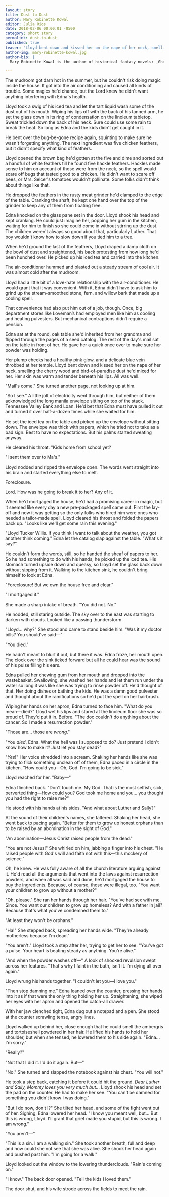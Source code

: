 ```yaml
---
layout: story
title: Dust to Dust
author: Mary Robinette Kowal
editor: Julia Rios
date: 2018-02-06 00:00:01 -0500
category: short story
permalink: dust-to-dust
published: true
teaser: "Lloyd bent down and kissed her on the nape of her neck, smelling the cherry wood and bird-of-paradise dust he'd mixed for her. Her skin was warm and tender beneath his lips. All was well."
author-img: mary-robinette-kowal.jpg
author-bio: |
  Mary Robinette Kowal is the author of historical fantasy novels: _Ghost Talkers_, and The Glamourist Histories series. She is also a three-time Hugo Award winner. Her short fiction appears in _Uncanny_, _Tor.com_, and _Asimov’s_. Mary, a professional puppeteer, lives in Chicago. Visit her online at [maryrobinettekowal.com](http://maryrobinettekowal.com).  

---
```


The mudroom got darn hot in the summer, but he couldn't risk doing magic inside the house. It got into the air conditioning and caused all kinds of trouble. Some magics he'd chance, but the Lord knew he didn't want anything interfering with Edna's health.
Lloyd took a swig of his iced tea and let the tart liquid wash some of the dust out of his mouth. Wiping his lips off with the back of his tanned arm, he set the glass down in its ring of condensation on the linoleum tabletop. Sweat trickled down the back of his neck. Sure could use some rain to break the heat. So long as Edna and the kids didn't get caught in it.

He bent over the bug-be-gone recipe again, squinting to make sure he wasn't forgetting anything. The next ingredient was five chicken feathers, but it didn't specify what kind of feathers.

Lloyd opened the brown bag he'd gotten at the five and dime and sorted out a handful of white feathers till he found five hackle feathers. Hackles made sense to him on account of those were from the neck, so the spell would scare off bugs that tasted good to a chicken. He didn't want to scare off bees, or Mrs. Selcer's tomatoes wouldn't pollinate.
Some folks didn't think about things like that.

He dropped the feathers in the rusty meat grinder he'd clamped to the edge of the table. Cranking the shaft, he kept one hand over the top of the grinder to keep any of them from floating free.

Edna knocked on the glass pane set in the door. Lloyd shook his head and kept cranking. He could just imagine her, popping her gum in the kitchen, waiting for him to finish so she could come in without stirring up the dust. The children weren't always so good about that, particularly Luther. That boy wouldn't know how to slow down if you tied him to a tree.

When he'd ground the last of the feathers, Lloyd draped a damp cloth on the bowl of dust and straightened, his back protesting from how long he'd been hunched over. He picked up his iced tea and carried into the kitchen. The air-conditioner hummed and blasted out a steady stream of cool air. It was almost cold after the mudroom.
Lloyd had a little bit of a love-hate relationship with the air-conditioner. He would grant that it was convenient. With it, Edna didn’t have to ask him to grind up the stream-smoothed stone, fern, and willow bark that made up a cooling spell.

That convenience had also put him out of a job, though. Once, big department stores like Loveman’s had employed men like him as cooling and heating pulvesters. But mechanical contraptions didn’t require a pension.

Edna sat at the round, oak table she'd inherited from her grandma and flipped through the pages of a seed catalog. The rest of the day's mail sat on the table in front of her. He gave her a quick once over to make sure her powder was holding.

Her plump cheeks had a healthy pink glow, and a delicate blue vein throbbed at her temple. Lloyd bent down and kissed her on the nape of her neck, smelling the cherry wood and bird-of-paradise dust he'd mixed for her. Her skin was warm and tender beneath his lips. All was well.
"Mail's come." She turned another page, not looking up at him.

"So I see." A little jolt of electricity went through him, but neither of them acknowledged the long manila envelope sitting on top of the stack. Tennessee Valley Bank and Loan. He'd bet that Edna must have pulled it out and turned it over half-a-dozen times while she waited for him.

He set the iced tea on the table and picked up the envelope without sitting down. The envelope was thick with papers, which he tried not to take as a bad sign. Best to have no expectations. But his palms started sweating anyway.

He cleared his throat. "Kids home from school yet?

"I sent them over to Ma's."

Lloyd nodded and ripped the envelope open. The words went straight into his brain and started everything else to melt.
Foreclosure.

Lord. How was he going to break it to her? Any of it.

When he'd mortgaged the house, he'd had a promising career in magic, but it seemed like every day a new pre-packaged spell came out. First the lay-off and now it was getting so the only folks who hired him were ones who needed a tailor-made spell. Lloyd cleared his throat and folded the papers back up. "Looks like we'll get some rain this evening."

"Lloyd Tucker Willis. If you think I want to talk about the weather, you got another think coming." Edna let the catalog slap against the table. "What's it say?"

He couldn't form the words, still, so he handed the sheaf of papers to her. So he had something to do with his hands, he picked up the iced tea. His stomach turned upside down and queasy, so Lloyd set the glass back down without sipping from it. Walking to the kitchen sink, he couldn't bring himself to look at Edna.

"Foreclosure! But we own the house free and clear."

"I mortgaged it."

She made a sharp intake of breath. "You did not. No."

He nodded, still staring outside. The sky over to the east was starting to darken with clouds. Looked like a passing thunderstorm.

"Lloyd... why?" She stood and came to stand beside him. "Was it my doctor bills? You should've said—"

"You died."

He hadn't meant to blurt it out, but there it was. Edna froze, her mouth open. The clock over the sink ticked forward but all he could hear was the sound of his pulse filling his ears.

Edna pulled her chewing gum from her mouth and dropped into the wastebasket. Swallowing, she washed her hands and let them run under the water so long it was like she was trying to rinse powder off. He'd thought of that. Her doing dishes or bathing the kids. He was a damn good pulvester and thought about the ramifications so he'd put the spell on her hairbrush.

Wiping her hands on her apron, Edna turned to face him. "What do you mean—died?"
 Lloyd wet his lips and stared at the linoleum floor she was so proud of. They'd put it in. Before. "The doc couldn't do anything about the cancer. So I made a resurrection powder."

"Those are... those are _wrong_."

"You _died_, Edna. What the hell was I supposed to do? Just pretend I didn't know how to make it? Just let you stay dead?"

"_Yes_!" Her voice shredded into a scream. Shaking her hands like she was trying to flick something unclean off of them, Edna paced in a circle in the kitchen. "How could you—Oh, God. I'm going to be sick."

Lloyd reached for her. "Baby—"

Edna flinched back. "Don't touch me. My God. That is the most selfish, sick, perverted thing—How could you? God took me home and you... you thought you had the right to raise me?"

He stood with his hands at his sides. "And what about Luther and Sally?"

At the sound of their children's names, she faltered. Shaking her head, she went back to pacing again. "Better for them to grow up honest orphans than to be raised by an abomination in the sight of God."

"An abomination—Jesus Christ raised people from the dead."

"You are not Jesus!" She whirled on him, jabbing a finger into his chest. "He raised people with God's will and faith not with this—this mockery of science."
Oh, he knew. He was fully aware of all the church literature arguing against it. He'd read all the arguments that went into the laws against resurrection powders, and when all was said and done, he'd mortgaged the house to buy the ingredients. Because, of course, those were illegal, too. "You want your children to grow up without a mother?"
"Oh, please." She ran her hands through her hair. "You've had sex with me. Since. You want our children to grow up homeless? And with a father in jail? Because that's what you've condemned them to."

"At least they won't be orphans."

"Ha!" She stepped back, spreading her hands wide. "They're already motherless because I'm dead."

"You aren't." Lloyd took a step after her, trying to get her to see. "You've got a pulse. Your heart is beating steady as anything. You're alive."

"And when the powder washes off—" A look of shocked revulsion swept across her features. "That's why I faint in the bath, isn't it. I'm dying all over again."

Lloyd wrung his hands together. "I couldn't let you—I love you."

"Then stop damning me." Edna leaned over the counter, pressing her hands into it as if that were the only thing holding her up. Straightening, she wiped her eyes with her apron and opened the catch-all drawer.

With her jaw clenched tight, Edna dug out a notepad and a pen. She stood at the counter scrawling tense, angry lines.
Lloyd walked up behind her, close enough that he could smell the ambergris and tortoiseshell powdered in her hair. He lifted his hands to hold her shoulder, but when she tensed, he lowered them to his side again. "Edna... I'm sorry."

"Really?"

"Not that I did it. I'd do it again. But—"

"No." She turned and slapped the notebook against his chest. "You will not."

He took a step back, catching it before it could hit the ground. _Dear Luther and Sally, Mommy loves you very much but..._ Lloyd shook his head and set the pad on the counter. He had to make her see. "You can't be damned for something you didn't know I was doing."

"But I do now, don't I?" She tilted her head, and some of the fight went out of her. Sighing, Edna lowered her head. "I know you meant well, but... But this is wrong, Lloyd. I'll grant that grief made you stupid, but this is wrong. I am wrong."

"You aren't—"

"This is a sin. I am a walking sin." She took another breath, full and deep and how could she not see that she was alive. She shook her head again and pushed past him. "I'm going for a walk."

Lloyd looked out the window to the lowering thunderclouds. "Rain's coming on."

"I know." The back door opened. "Tell the kids I loved them."

The door shut, and his wife strode across the fields to meet the rain.
